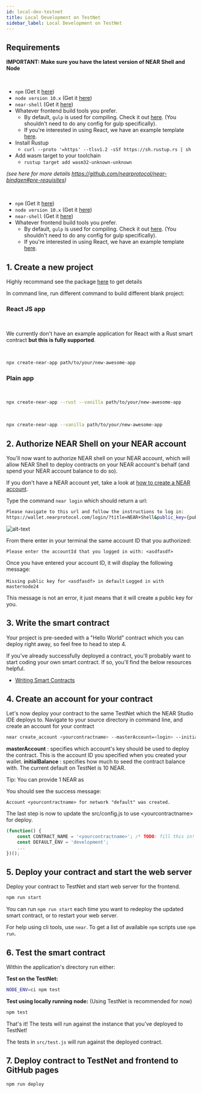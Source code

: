 ```yaml
---
id: local-dev-testnet
title: Local Development on TestNet
sidebar_label: Local Development on TestNet
---
```


## Requirements

**IMPORTANT: Make sure you have the latest version of NEAR Shell and Node**

<!--DOCUSAURUS_CODE_TABS-->

<!--Rust-->

<br>

- `npm` (Get it [here](https://www.npmjs.com/get-npm))
- `node version 10.x` (Get it [here](https://nodejs.org/en/download))
- `near-shell`  (Get it [here](/docs/development/near-clitool))
- Whatever frontend build tools you prefer.
  - By default, `gulp` is used for compiling.  Check it out [here](https://gulpjs.com/). \(You shouldn't need to do any config for gulp specifically\).
  - If you're interested in using React, we have an example template [here](https://github.com/nearprotocol/react-template).
- Install Rustup
  - `curl --proto '=https' --tlsv1.2 -sSf https://sh.rustup.rs | sh`
- Add wasm target to your toolchain
  - `rustup target add wasm32-unknown-unknown`

*(see here for more details https://github.com/nearprotocol/near-bindgen#pre-requisites)*

<!--AssemblyScript-->

<br>

- `npm` (Get it [here](https://www.npmjs.com/get-npm))
- `node version 10.x` (Get it [here](https://nodejs.org/en/download))
- `near-shell` (Get it [here](/docs/development/near-clitool))
- Whatever frontend build tools you prefer.
  - By default, `gulp` is used for compiling.  Check it out [here](https://gulpjs.com/). (You shouldn't need to do any config for gulp specifically).
  - If you're interested in using React, we have an example template [here](https://github.com/nearprotocol/react-template).


<!--END_DOCUSAURUS_CODE_TABS-->

## 1. Create a new project

Highly recommand see the package [here](https://github.com/nearprotocol/create-near-app) to get details

In command line, run different command to build different blank project:

### React JS app

<!--DOCUSAURUS_CODE_TABS-->

<!--Rust-->

<br>

We currently don't have an example application for React with a Rust smart contract **but this is fully supported**.

<!--AssemblyScript-->

<br>

```bash
npx create-near-app path/to/your/new-awesome-app
```

<!--END_DOCUSAURUS_CODE_TABS-->


### Plain app

<!--DOCUSAURUS_CODE_TABS-->

<!--Rust-->

<br>

```bash
npx create-near-app --rust --vanilla path/to/your/new-awesome-app
```

<!--AssemblyScript-->

<br>

```bash
npx create-near-app --vanilla path/to/your/new-awesome-app
```

<!--END_DOCUSAURUS_CODE_TABS-->


## 2. Authorize NEAR Shell on your NEAR account

You'll now want to authorize NEAR shell on your NEAR account, which will allow NEAR Shell to deploy contracts on your NEAR account's behalf \(and spend your NEAR account balance to do so\).

If you don't have a NEAR account yet, take a look at [how to create a NEAR account](/docs/local-setup/create-account).

Type the command `near login` which should return a url:

```bash
Please navigate to this url and follow the instructions to log in:
https://wallet.nearprotocol.com/login/?title=NEAR+Shell&public_key={publicKey}
```

![alt-text](assets/image-shell.png)

From there enter in your terminal the same account ID that you authorized:

`Please enter the accountId that you logged in with: <asdfasdf>`

Once you have entered your account ID, it will display the following message:

`Missing public key for <asdfasdf> in default`
`Logged in with masternode24`

This message is not an error, it just means that it will create a public key for you.

## 3. Write the smart contract

Your project is pre-seeded with a "Hello World" contract which you can deploy right away, so feel free to head to step 4.

If you've already successfully deployed a contract, you'll probably want to start coding your own smart contract. If so, you'll find the below resources helpful.

* [Writing Smart Contracts](/docs/roles/developer/contracts/intro)

## 4. Create an account for your contract

Let's now deploy your contract to the same TestNet which the NEAR Studio IDE deploys to. Navigate to your source directory in command line, and create an account for your contract

```bash
near create_account <yourcontractname> --masterAccount=<login> --initialBalance <initalbalance>
```

**masterAccount** : specifies which account's key should be used to deploy the contract. This is the account ID you specified when you created your wallet.
**initialBalance** : specifies how much to seed the contract balance with. The current default on TestNet is 10 NEAR.

Tip: You can provide 1 NEAR as <initalbalance>

You should see the success message:

`Account <yourcontractname> for network "default" was created.`

The last step is now to update the src/config.js to use &lt;yourcontractname&gt; for deploy.

```javascript
(function() {
    const CONTRACT_NAME = '<yourcontractname>'; /* TODO: fill this in! */
    const DEFAULT_ENV = 'development';
    ...
})();
```

## 5. Deploy your contract and start the web server

Deploy your contract to TestNet and start web server for the frontend.

```bash
npm run start
```

You can run `npm run start` each time you want to redeploy the updated smart contract, or to restart your web server.

For help using cli tools, use `near`. To get a list of available `npm` scripts use `npm run`.

## 6. Test the smart contract

Within the application's directory run either:

**Test on the TestNet:**

```bash
NODE_ENV=ci npm test
```

**Test using locally running node:** \(Using TestNet is recommended for now\)

```bash
npm test
```

That's it! The tests will run against the instance that you've deployed to TestNet!

The tests in `src/test.js` will run against the deployed contract.

## 7. Deploy contract to TestNet and frontend to GitHub pages

```bash
npm run deploy
```
